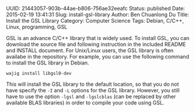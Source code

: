 UUID: 21443057-903b-44ae-b806-756ae32eeafc
Status: published
Date: 2015-02-19 13:41:31
Slug: install-gsl-library
Author: Ben Chuanlong Du
Title: Install the GSL Library
Category: Computer Science
Tags: Debian, C/C++, Linux, programming, GSL

GSL is an advance C/C++ library that is widely used. 
To install GSL, 
you can download the source file and 
following instruction in the included README and INSTALL document. 
For Unix/Linux users, 
the GSL library is often availabe in the repository. 
For example, you can use the following command to install the GSL library in Debian.

    wajig install libgsl0-dev

This will install the GSL library to the default location, 
so that you do not have specify the `-I` and `-L` options for the GSL library. 
However, 
you still have to use the option `-lgsl` and `-lgslcblas` 
(can be replaced by other available BLAS libraries) in order to compile your code using GSL.
